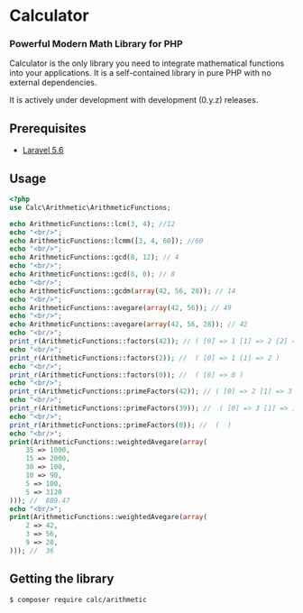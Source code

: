 Calculator
=====================

### Powerful Modern Math Library for PHP

Calculator is the only library you need to integrate mathematical functions into your applications. It is a self-contained library in pure PHP with no external dependencies.

It is actively under development with development (0.y.z) releases.

## Prerequisites

* [Laravel 5.6](http://laravel.com/)

## Usage
```php
<?php
use Calc\Arithmetic\ArithmeticFunctions;

echo ArithmeticFunctions::lcm(3, 4); //12
echo "<br/>";
echo ArithmeticFunctions::lcmm([3, 4, 60]); //60
echo "<br/>";
echo ArithmeticFunctions::gcd(8, 12); // 4
echo "<br/>";
echo ArithmeticFunctions::gcd(8, 0); // 8
echo "<br/>";
echo ArithmeticFunctions::gcdm(array(42, 56, 28)); // 14
echo "<br/>";
echo ArithmeticFunctions::avegare(array(42, 56)); // 49
echo "<br/>";
echo ArithmeticFunctions::avegare(array(42, 56, 28)); // 42
echo "<br/>";
print_r(ArithmeticFunctions::factors(42)); // ( [0] => 1 [1] => 2 [2] => 3 [3] => 6 [4] => 7 [5] => 14 [6] => 21 [7] => 42 )
echo "<br/>";
print_r(ArithmeticFunctions::factors(2)); //  ( [0] => 1 [1] => 2 )
echo "<br/>";
print_r(ArithmeticFunctions::factors(0)); //  ( [0] => 0 )
echo "<br/>";
print_r(ArithmeticFunctions::primeFactors(42)); // ( [0] => 2 [1] => 3 [2] => 7 )
echo "<br/>";
print_r(ArithmeticFunctions::primeFactors(39)); //  ( [0] => 3 [1] => 13 )
echo "<br/>";
print_r(ArithmeticFunctions::primeFactors(0)); //  (  )
echo "<br/>";
print(ArithmeticFunctions::weightedAvegare(array(
    35 => 1000,
    15 => 2000,
    30 => 100,
    10 => 90,
    5 => 100,
    5 => 3120
))); //  889.47
echo "<br/>";
print(ArithmeticFunctions::weightedAvegare(array(
    2 => 42,
    3 => 56,
    9 => 28,
))); //  36
```

## Getting the library
```
$ composer require calc/arithmetic
```
